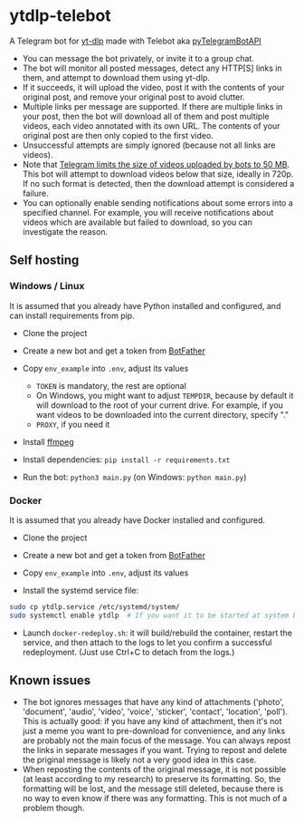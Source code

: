 # ytdlp-telebot
A Telegram bot for [yt-dlp](https://github.com/yt-dlp/yt-dlp) made with Telebot
aka [pyTelegramBotAPI](https://github.com/eternnoir/pyTelegramBotAPI)

- You can message the bot privately, or invite it to a group chat.
- The bot will monitor all posted messages, detect any HTTP[S] links in them,
and attempt to download them using yt-dlp.
- If it succeeds, it will upload the video, post it with the contents of your
original post, and remove your original post to avoid clutter.
- Multiple links per message are supported. If there are multiple links in your post,
then the bot will download all of them and post multiple videos, each video annotated
with its own URL. The contents of your original post are then only copied to the first video.
- Unsuccessful attempts are simply ignored (because not all links are videos).
- Note that [Telegram limits the size of videos uploaded by bots to 50 MB](https://core.telegram.org/bots/faq#how-do-i-upload-a-large-file).
This bot will attempt to download videos below that size, ideally in 720p.
If no such format is detected, then the download attempt is considered a failure.
- You can optionally enable sending notifications about some errors into
a specified channel. For example, you will receive notifications about videos
which are available but failed to download, so you can investigate the reason.


## Self hosting

### Windows / Linux
It is assumed that you already have Python installed and configured, and can install
requirements from pip.

- Clone the project
- Create a new bot and get a token from [BotFather](https://t.me/BotFather)
- Copy `env_example` into `.env`, adjust its values
  - `TOKEN` is mandatory, the rest are optional
  - On Windows, you might want to adjust `TEMPDIR`, because by default it will
    download to the root of your current drive. For example, if you want videos
    to be downloaded into the current directory, specify "."
  - `PROXY`, if you need it


- Install [ffmpeg](https://ffmpeg.org/)
- Install dependencies: `pip install -r requirements.txt`
- Run the bot: `python3 main.py` (on Windows: `python main.py`)

### Docker
It is assumed that you already have Docker installed and configured.

- Clone the project
- Create a new bot and get a token from [BotFather](https://t.me/BotFather)
- Copy `env_example` into `.env`, adjust its values


- Install the systemd service file:
```bash
sudo cp ytdlp.service /etc/systemd/system/
sudo systemctl enable ytdlp  # If you want it to be started at system boot
```
- Launch `docker-redeploy.sh`: it will build/rebuild the container, restart the service,
and then attach to the logs to let you confirm a successful redeployment.
(Just use Ctrl+C to detach from the logs.)


## Known issues
- The bot ignores messages that have any kind of attachments ('photo', 'document',
'audio', 'video', 'voice', 'sticker', 'contact', 'location', 'poll'). This is actually good:
if you have any kind of attachment, then it's not just a meme you want to pre-download
for convenience, and any links are probably not the main focus of the message.
You can always repost the links in separate messages if you want. Trying to repost
and delete the priginal message is likely not a very good idea in this case.
- When reposting the contents of the original message, it is not possible
(at least according to my research) to preserve its formatting. So, the formatting
will be lost, and the message still deleted, because there is no way to even know
if there was any formatting. This is not much of a problem though.
